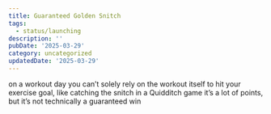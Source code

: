 ```yaml
---
title: Guaranteed Golden Snitch
tags:
  - status/launching
description: ''
pubDate: '2025-03-29'
category: uncategorized
updatedDate: '2025-03-29'
---
```

 

on a workout day you can’t solely rely on the workout itself to hit your exercise goal, like catching the snitch in a Quidditch game it’s a lot of points, but it’s not technically a guaranteed win

